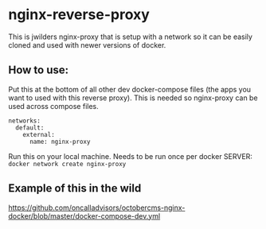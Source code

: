# nginx-reverse-proxy

This is jwilders nginx-proxy that is setup with a network so it can be easily cloned and used with newer versions of docker.

## How to use:
Put this at the bottom of all other dev docker-compose files (the apps you want to used with this reverse proxy).  This is needed so nginx-proxy can be used across compose files.
```
networks:
  default:
    external:
      name: nginx-proxy
```

Run this on your local machine.  Needs to be run once per docker SERVER: `docker network create nginx-proxy`

## Example of this in the wild
https://github.com/oncalladvisors/octobercms-nginx-docker/blob/master/docker-compose-dev.yml